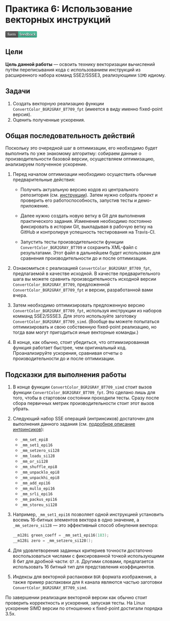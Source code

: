 # Практика 6: Использование векторных инструкций

[![Feedback](feedback.png)][feedback_day6]

## Цели

__Цель данной работы__ — освоить технику векторизации вычислений путём
переписывания кода с использованием инструкций из расширенного набора команд
SSE2/SSSE3, реализующими `SIMD` идиому.

## Задачи

  1. Создать векторную реализацию функции `ConvertColor_BGR2GRAY_BT709_fpt`
     (имеется в виду именно fixed-point версия).
  1. Оценить полученные ускорения.

## Общая последовательность действий

Поскольку это очередной шаг в оптимизации, его необходимо будет выполнить по
уже знакомому алгоритму: собираем данные о производительности базовой версии,
осуществляем оптимизацию, анализируем полученное ускорение.

  1. Перед началом оптимизации необходимо осуществить обычные предварительные
     действия:

     - Получить актуальную версию кодов из центрального репозитория (см.
       [инструкции][git-update]). Затем нужно собрать проект и проверить его
       работоспособность, запустив тесты и демо-приложение.

     - Далее нужно создать новую ветку в Git для выполнения практического
       задания. Изменения необходимо постоянно фиксировать в истории Git,
       выкладывая в рабочую ветку на GitHub и контролируя успешность
       тестирования на Travis-CI.

     - Запустить тесты производительности функции `ConvertColor_BGR2GRAY_BT709`
       и сохранить XML-файл с результатами. Этот файл в дальнейшем будет
       использован для сравнения производительности до и после оптимизации.

  1. Ознакомиться с реализацией `ConvertColor_BGR2GRAY_BT709_fpt`, предлагаемой
     в качестве исходной. В качестве предварительного шага вы можете сравнить
     производительность исходной версии `ConvertColor_BGR2GRAY_BT709`,
     предложенной `ConvertColor_BGR2GRAY_BT709_fpt` и версии, разработанной вами
     вчера.

  1. Затем необходимо оптимизировать предложенную версию
     `ConvertColor_BGR2GRAY_BT709_fpt`, используя инструкции из наборов комманд
     SSE2/SSSE3. Для этого используйте заготовку
     `ConvertColor_BGR2GRAY_BT709_simd`. (Вообще вы можете попытаться
     оптимизировать и свою собственную fixed-point реализацию, но тогда вам
     могут пригодиться иные векторные команды.)

  1. В конце, как обычно, стоит убедиться, что оптимизированная функция работает
     быстрее, чем оригинальный код. Проанализируйте ускорения, сравнивая отчеты
     о производительности до и после оптимизации.

## Подсказки для выполнения работы

  1. В конце функции `ConvertColor_BGR2GRAY_BT709_simd` стоит вызов функции
     `ConvertColor_BGR2GRAY_BT709_fpt`. Это сделано лишь для того, чтобы в
     стартовом состоянии проходили тесты. Сразу после сбора первичных метрик
     производительности стоит этот вызов убрать.

  1. Следующий набор SSE операций (интринсиков) достаточен для выполнения
     данного задания (см. [подробное описание интринсиков][intrin_guide]):

     - `_mm_set_epi8`
     - `_mm_set1_epi16`
     - `_mm_setzero_si128`
     - `_mm_loadu_si128`
     - `_mm_or_si128`
     - `_mm_shuffle_epi8`
     - `_mm_unpacklo_epi8`
     - `_mm_unpackhi_epi8`
     - `_mm_add_epi16`
     - `_mm_mullo_epi16`
     - `_mm_srli_epi16`
     - `_mm_packus_epi16`
     - `_mm_storeu_si128`

  1. Например, `_mm_set1_epi16` позволяет одной инструкцией установить восемь
     16-битных элементов вектора в одно значение, а `_mm_setzero_si128` — это
     эффективный способ обнуления вектора:

     ```cpp
     __m128i green_coeff = _mm_set1_epi16(183);
     __m128i zero = _mm_setzero_si128();
     ```

  1. Для удовлетворения заданных критериев точности достаточно воспользоваться
     числами с фиксированной точкой использующими 8 бит для дробной части:
     `Q7.8`. Другими словами, предлагается использовать 16 битный тип для
     представления коэффициентов.

  1. Индексы для векторной распаковки `BGR` формата изображения, а также пример
     распаковки для `R` канала являются частью заготовки
     `ConvertColor_BGR2GRAY_BT709_simd`.

По завершении реализации векторной версии как обычно стоит проверить
корректность и ускорения, запуская тесты. На Linux ускорение SIMD версии по
отношению к fixed-point достигали порядка 3.5x.

<!-- LINKS -->

[feedback_day6]: https://docs.google.com/forms/d/1iNNPX4Z_2aoWVOfh_ZEUVFuy_AJ4V0n5wZ3p7NWPZO4/viewform
[git-update]:    https://github.com/itseez-academy/itseez-ws-2016-practice/blob/master/docs/practice2-profiling-and-benchmarking.md#Получение-актуальной-версии-исходных-файлов
[intrin_guide]:  https://software.intel.com/sites/landingpage/IntrinsicsGuide/
